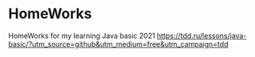 # HomeWorks
HomeWorks for my learning Java basic 2021
https://tdd.ru/lessons/java-basic/?utm_source=github&utm_medium=free&utm_campaign=tdd

